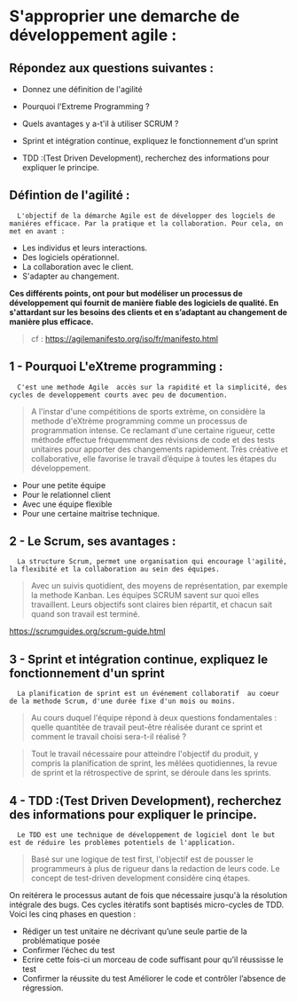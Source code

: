 # S'approprier une demarche de développement agile : 






 ## Répondez aux questions suivantes :

   *  Donnez une définition de l'agilité

   * Pourquoi l'Extreme Programming ?

   * Quels avantages y a-t'il à utiliser SCRUM ?

   * Sprint et intégration continue, expliquez le fonctionnement d'un sprint

   * TDD :(Test Driven Development), recherchez des informations pour expliquer le principe.




 ## Défintion de l'agilité  : 
      L'objectif de la démarche Agile est de développer des logciels de maniéres efficace. Par la pratique et la collaboration. Pour cela, on met en avant : 
    
   - Les individus et leurs interactions.
   -  Des logiciels opérationnel.
   - La collaboration avec le client.
   - S'adapter au changement.

**Ces différents points, ont pour but  modéliser un processus de développement qui fournit de manière fiable des logiciels de qualité. En s'attardant sur les  besoins des clients et en s’adaptant au changement de manière plus efficace.**

> cf : https://agilemanifesto.org/iso/fr/manifesto.html




##  1 - Pourquoi L'eXtreme programming : 

      C'est une methode Agile  accès sur la rapidité et la simplicité, des cycles de developpement courts avec peu de documention.
>A l'instar d'une compétitions de sports extrème, on considère la methode d'eXtrème programming comme un processus de programmation intense. 
Ce reclamant d'une certaine rigueur,  cette  méthode effectue fréquemment des révisions de code et des tests unitaires pour apporter des changements rapidement. Très créative et collaborative, elle favorise le travail d’équipe à toutes les étapes du développement.
 - Pour une petite équipe 
- Pour le relationnel client
- Avec une équipe flexible
- Pour une certaine maitrise technique.


## 2 - Le Scrum, ses avantages : 

      La structure Scrum, permet une organisation qui encourage l'agilité, la flexibité et la collaboration au sein des équipes. 
>Avec un suivis quotidient, des moyens de représentation,  par exemple la methode Kanban. Les équipes SCRUM savent sur quoi elles travaillent. Leurs objectifs sont claires bien répartit, et chacun sait quand son travail est terminé. 


https://scrumguides.org/scrum-guide.html

## 3 - Sprint et intégration continue, expliquez le fonctionnement d'un sprint

      La planification de sprint est un événement collaboratif  au coeur de la methode Scrum, d'une durée fixe d'un mois ou moins.

>Au cours duquel l'équipe répond à deux questions fondamentales : quelle quantitée de travail peut-être réalisée durant ce sprint et comment le travail choisi sera-t-il réalisé ?

>Tout le travail nécessaire pour atteindre l'objectif du produit, y compris la planification de sprint, les mêlées quotidiennes, la revue de sprint et la rétrospective de sprint, se déroule dans les sprints.






## 4 -  TDD :(Test Driven Development), recherchez des informations pour expliquer le principe.




      Le TDD est une technique de développement de logiciel dont le but est de réduire les problèmes potentiels de l'application.
>Basé sur une logique de test first, l'objectif est de pousser le programmeurs à plus de rigueur dans la redaction de leurs code.
Le concept de test-driven development considére cinq étapes. 

 On reitérera le processus autant de fois que nécessaire jusqu'à la résolution intégrale des bugs. Ces cycles itératifs sont baptisés micro-cycles de TDD. Voici les cinq phases en question :

 - Rédiger un test unitaire ne décrivant qu’une seule partie de la problématique posée
 - Confirmer l’échec du test
 - Ecrire cette fois-ci un morceau de code suffisant pour qu’il réussisse le test
 - Confirmer la réussite du test
Améliorer le code et contrôler l’absence de régression.